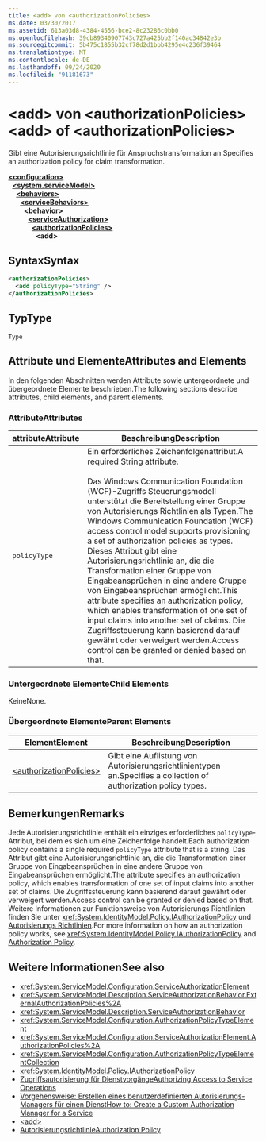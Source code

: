 ```yaml
---
title: <add> von <authorizationPolicies>
ms.date: 03/30/2017
ms.assetid: 613a03d8-4384-4556-bce2-8c23286c0bb0
ms.openlocfilehash: 39cb89340907743c727a425bb2f140ac34842e3b
ms.sourcegitcommit: 5b475c1855b32cf78d2d1bbb4295e4c236f39464
ms.translationtype: MT
ms.contentlocale: de-DE
ms.lasthandoff: 09/24/2020
ms.locfileid: "91181673"
---
```

# <a name="add-of-authorizationpolicies"></a><span data-ttu-id="95fa6-102">\<add> von \<authorizationPolicies></span><span class="sxs-lookup"><span data-stu-id="95fa6-102">\<add> of \<authorizationPolicies></span></span>

<span data-ttu-id="95fa6-103">Gibt eine Autorisierungsrichtlinie für Anspruchstransformation an.</span><span class="sxs-lookup"><span data-stu-id="95fa6-103">Specifies an authorization policy for claim transformation.</span></span>  
  
[**\<configuration>**](../configuration-element.md)\
&nbsp;&nbsp;[**\<system.serviceModel>**](system-servicemodel.md)\
&nbsp;&nbsp;&nbsp;&nbsp;[**\<behaviors>**](behaviors.md)\
&nbsp;&nbsp;&nbsp;&nbsp;&nbsp;&nbsp;[**\<serviceBehaviors>**](servicebehaviors.md)\
&nbsp;&nbsp;&nbsp;&nbsp;&nbsp;&nbsp;&nbsp;&nbsp;[**\<behavior>**](behavior-of-servicebehaviors.md)\
&nbsp;&nbsp;&nbsp;&nbsp;&nbsp;&nbsp;&nbsp;&nbsp;&nbsp;&nbsp;[**\<serviceAuthorization>**](serviceauthorization-element.md)\
&nbsp;&nbsp;&nbsp;&nbsp;&nbsp;&nbsp;&nbsp;&nbsp;&nbsp;&nbsp;&nbsp;&nbsp;[**\<authorizationPolicies>**](authorizationpolicies.md)\
&nbsp;&nbsp;&nbsp;&nbsp;&nbsp;&nbsp;&nbsp;&nbsp;&nbsp;&nbsp;&nbsp;&nbsp;&nbsp;&nbsp;**\<add>**  
  
## <a name="syntax"></a><span data-ttu-id="95fa6-104">Syntax</span><span class="sxs-lookup"><span data-stu-id="95fa6-104">Syntax</span></span>  
  
```xml  
<authorizationPolicies>
  <add policyType="String" />
</authorizationPolicies>
```  
  
## <a name="type"></a><span data-ttu-id="95fa6-105">Typ</span><span class="sxs-lookup"><span data-stu-id="95fa6-105">Type</span></span>  

 `Type`  
  
## <a name="attributes-and-elements"></a><span data-ttu-id="95fa6-106">Attribute und Elemente</span><span class="sxs-lookup"><span data-stu-id="95fa6-106">Attributes and Elements</span></span>  

 <span data-ttu-id="95fa6-107">In den folgenden Abschnitten werden Attribute sowie untergeordnete und übergeordnete Elemente beschrieben.</span><span class="sxs-lookup"><span data-stu-id="95fa6-107">The following sections describe attributes, child elements, and parent elements.</span></span>  
  
### <a name="attributes"></a><span data-ttu-id="95fa6-108">Attribute</span><span class="sxs-lookup"><span data-stu-id="95fa6-108">Attributes</span></span>  
  
|<span data-ttu-id="95fa6-109">attribute</span><span class="sxs-lookup"><span data-stu-id="95fa6-109">Attribute</span></span>|<span data-ttu-id="95fa6-110">Beschreibung</span><span class="sxs-lookup"><span data-stu-id="95fa6-110">Description</span></span>|  
|---------------|-----------------|  
|`policyType`|<span data-ttu-id="95fa6-111">Ein erforderliches Zeichenfolgenattribut.</span><span class="sxs-lookup"><span data-stu-id="95fa6-111">A required String attribute.</span></span><br /><br /> <span data-ttu-id="95fa6-112">Das Windows Communication Foundation (WCF)-Zugriffs Steuerungsmodell unterstützt die Bereitstellung einer Gruppe von Autorisierungs Richtlinien als Typen.</span><span class="sxs-lookup"><span data-stu-id="95fa6-112">The Windows Communication Foundation (WCF) access control model supports provisioning a set of authorization policies as types.</span></span> <span data-ttu-id="95fa6-113">Dieses Attribut gibt eine Autorisierungsrichtlinie an, die die Transformation einer Gruppe von Eingabeansprüchen in eine andere Gruppe von Eingabeansprüchen ermöglicht.</span><span class="sxs-lookup"><span data-stu-id="95fa6-113">This attribute specifies an authorization policy, which enables transformation of one set of input claims into another set of claims.</span></span> <span data-ttu-id="95fa6-114">Die Zugriffssteuerung kann basierend darauf gewährt oder verweigert werden.</span><span class="sxs-lookup"><span data-stu-id="95fa6-114">Access control can be granted or denied based on that.</span></span>|  
  
### <a name="child-elements"></a><span data-ttu-id="95fa6-115">Untergeordnete Elemente</span><span class="sxs-lookup"><span data-stu-id="95fa6-115">Child Elements</span></span>  

 <span data-ttu-id="95fa6-116">Keine</span><span class="sxs-lookup"><span data-stu-id="95fa6-116">None.</span></span>  
  
### <a name="parent-elements"></a><span data-ttu-id="95fa6-117">Übergeordnete Elemente</span><span class="sxs-lookup"><span data-stu-id="95fa6-117">Parent Elements</span></span>  
  
|<span data-ttu-id="95fa6-118">Element</span><span class="sxs-lookup"><span data-stu-id="95fa6-118">Element</span></span>|<span data-ttu-id="95fa6-119">Beschreibung</span><span class="sxs-lookup"><span data-stu-id="95fa6-119">Description</span></span>|  
|-------------|-----------------|  
|[\<authorizationPolicies>](authorizationpolicies.md)|<span data-ttu-id="95fa6-120">Gibt eine Auflistung von Autorisierungsrichtlinientypen an.</span><span class="sxs-lookup"><span data-stu-id="95fa6-120">Specifies a collection of authorization policy types.</span></span>|  
  
## <a name="remarks"></a><span data-ttu-id="95fa6-121">Bemerkungen</span><span class="sxs-lookup"><span data-stu-id="95fa6-121">Remarks</span></span>  

 <span data-ttu-id="95fa6-122">Jede Autorisierungsrichtlinie enthält ein einziges erforderliches `policyType`-Attribut, bei dem es sich um eine Zeichenfolge handelt.</span><span class="sxs-lookup"><span data-stu-id="95fa6-122">Each authorization policy contains a single required `policyType` attribute that is a string.</span></span> <span data-ttu-id="95fa6-123">Das Attribut gibt eine Autorisierungsrichtlinie an, die die Transformation einer Gruppe von Eingabeansprüchen in eine andere Gruppe von Eingabeansprüchen ermöglicht.</span><span class="sxs-lookup"><span data-stu-id="95fa6-123">The attribute specifies an authorization policy, which enables transformation of one set of input claims into another set of claims.</span></span> <span data-ttu-id="95fa6-124">Die Zugriffssteuerung kann basierend darauf gewährt oder verweigert werden.</span><span class="sxs-lookup"><span data-stu-id="95fa6-124">Access control can be granted or denied based on that.</span></span> <span data-ttu-id="95fa6-125">Weitere Informationen zur Funktionsweise von Autorisierungs Richtlinien finden Sie unter <xref:System.IdentityModel.Policy.IAuthorizationPolicy> und [Autorisierungs Richtlinien](../../../wcf/samples/authorization-policy.md).</span><span class="sxs-lookup"><span data-stu-id="95fa6-125">For more information on how an authorization policy works, see <xref:System.IdentityModel.Policy.IAuthorizationPolicy> and [Authorization Policy](../../../wcf/samples/authorization-policy.md).</span></span>  
  
## <a name="see-also"></a><span data-ttu-id="95fa6-126">Weitere Informationen</span><span class="sxs-lookup"><span data-stu-id="95fa6-126">See also</span></span>

- <xref:System.ServiceModel.Configuration.ServiceAuthorizationElement>
- <xref:System.ServiceModel.Description.ServiceAuthorizationBehavior.ExternalAuthorizationPolicies%2A>
- <xref:System.ServiceModel.Description.ServiceAuthorizationBehavior>
- <xref:System.ServiceModel.Configuration.AuthorizationPolicyTypeElement>
- <xref:System.ServiceModel.Configuration.ServiceAuthorizationElement.AuthorizationPolicies%2A>
- <xref:System.ServiceModel.Configuration.AuthorizationPolicyTypeElementCollection>
- <xref:System.IdentityModel.Policy.IAuthorizationPolicy>
- [<span data-ttu-id="95fa6-127">Zugriffsautorisierung für Dienstvorgänge</span><span class="sxs-lookup"><span data-stu-id="95fa6-127">Authorizing Access to Service Operations</span></span>](../../../wcf/samples/authorizing-access-to-service-operations.md)
- [<span data-ttu-id="95fa6-128">Vorgehensweise: Erstellen eines benutzerdefinierten Autorisierungs-Managers für einen Dienst</span><span class="sxs-lookup"><span data-stu-id="95fa6-128">How to: Create a Custom Authorization Manager for a Service</span></span>](../../../wcf/extending/how-to-create-a-custom-authorization-manager-for-a-service.md)
- [\<add>](add-of-authorizationpolicies.md)
- [<span data-ttu-id="95fa6-129">Autorisierungsrichtlinie</span><span class="sxs-lookup"><span data-stu-id="95fa6-129">Authorization Policy</span></span>](../../../wcf/samples/authorization-policy.md)

